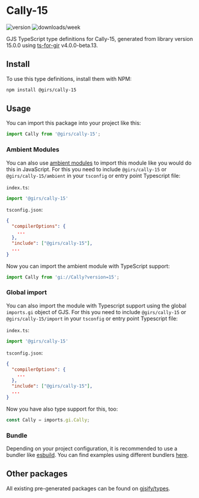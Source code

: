 
# Cally-15

![version](https://img.shields.io/npm/v/@girs/cally-15)
![downloads/week](https://img.shields.io/npm/dw/@girs/cally-15)


GJS TypeScript type definitions for Cally-15, generated from library version 15.0.0 using [ts-for-gir](https://github.com/gjsify/ts-for-gir) v4.0.0-beta.13.


## Install

To use this type definitions, install them with NPM:
```bash
npm install @girs/cally-15
```

## Usage

You can import this package into your project like this:
```ts
import Cally from '@girs/cally-15';
```

### Ambient Modules

You can also use [ambient modules](https://github.com/gjsify/ts-for-gir/tree/main/packages/cli#ambient-modules) to import this module like you would do this in JavaScript.
For this you need to include `@girs/cally-15` or `@girs/cally-15/ambient` in your `tsconfig` or entry point Typescript file:

`index.ts`:
```ts
import '@girs/cally-15'
```

`tsconfig.json`:
```json
{
  "compilerOptions": {
    ...
  },
  "include": ["@girs/cally-15"],
  ...
}
```

Now you can import the ambient module with TypeScript support: 

```ts
import Cally from 'gi://Cally?version=15';
```

### Global import

You can also import the module with Typescript support using the global `imports.gi` object of GJS.
For this you need to include `@girs/cally-15` or `@girs/cally-15/import` in your `tsconfig` or entry point Typescript file:

`index.ts`:
```ts
import '@girs/cally-15'
```

`tsconfig.json`:
```json
{
  "compilerOptions": {
    ...
  },
  "include": ["@girs/cally-15"],
  ...
}
```

Now you have also type support for this, too:

```ts
const Cally = imports.gi.Cally;
```

### Bundle

Depending on your project configuration, it is recommended to use a bundler like [esbuild](https://esbuild.github.io/). You can find examples using different bundlers [here](https://github.com/gjsify/ts-for-gir/tree/main/examples).

## Other packages

All existing pre-generated packages can be found on [gjsify/types](https://github.com/gjsify/types).

